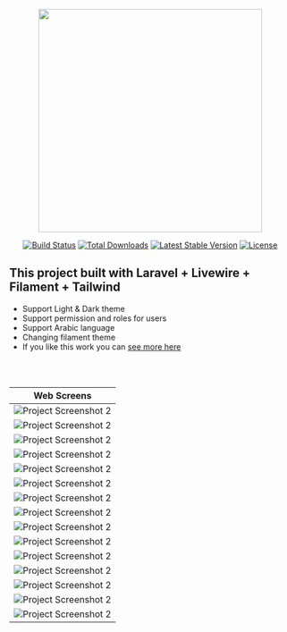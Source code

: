 


<p align="center"><a href="https://laravel.com" target="_blank"><img src="https://raw.githubusercontent.com/laravel/art/master/logo-lockup/5%20SVG/2%20CMYK/1%20Full%20Color/laravel-logolockup-cmyk-red.svg" width="400"></a></p>

<p align="center">
<a href="https://travis-ci.org/laravel/framework"><img src="https://travis-ci.org/laravel/framework.svg" alt="Build Status"></a>
<a href="https://packagist.org/packages/laravel/framework"><img src="https://img.shields.io/packagist/dt/laravel/framework" alt="Total Downloads"></a>
<a href="https://packagist.org/packages/laravel/framework"><img src="https://img.shields.io/packagist/v/laravel/framework" alt="Latest Stable Version"></a>
<a href="https://packagist.org/packages/laravel/framework"><img src="https://img.shields.io/packagist/l/laravel/framework" alt="License"></a>
</p>

## This project built with Laravel + Livewire + Filament + Tailwind <br>

- Support Light & Dark theme
- Support permission and roles for users
- Support Arabic language
- Changing filament theme
- If you like this work you can <a href="https://github.com/akramghaleb">see more here</a>

<br><br>

| Web Screens                                |
|--------------------------------------------|
| ![Project Screenshot 2](scs/1.png)  |
| ![Project Screenshot 2](scs/2.png)  |
| ![Project Screenshot 2](scs/3.png)  |
| ![Project Screenshot 2](scs/4.png)  |
| ![Project Screenshot 2](scs/5.png)  |
| ![Project Screenshot 2](scs/6.png)  |
| ![Project Screenshot 2](scs/7.png)  |
| ![Project Screenshot 2](scs/8.png)  |
| ![Project Screenshot 2](scs/9.png)  |
| ![Project Screenshot 2](scs/10.png) |
| ![Project Screenshot 2](scs/11.png) |
| ![Project Screenshot 2](scs/12.png) |
| ![Project Screenshot 2](scs/13.png) |
| ![Project Screenshot 2](scs/14.png) |
| ![Project Screenshot 2](scs/15.png) |
  

